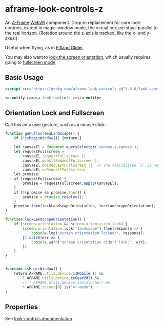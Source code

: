 aframe-look-controls-z
===

An [A-Frame](https://aframe.io) [WebVR](https://webvr.info/) component.
Drop-in replacement for core look-controls, except in magic-window mode, the virtual horizon stays parallel to the real horizon.
(Rotation around the z-axis is tracked, like the x- and y-axes.)

Useful when flying, as in [Elfland Glider](https://elfland-glider.surge.sh/)

You may also want to [lock the screen orientation](https://developer.mozilla.org/en-US/docs/Web/API/ScreenOrientation),
which usually requires going to [fullscreen mode](https://developer.mozilla.org/en-US/docs/Web/API/Fullscreen_API).

Basic Usage
---
```html
<script src="https://unpkg.com/aframe-look-controls-z@^1.0.0/look-controls-z.js"></script>

<a-entity camera look-controls-z></a-entity>
```

Orientation Lock and Fullscreen
---
Call this on a user gesture, such as a mouse click:
```javascript
function goFullscreenLandscape() {
    if (!isMagicWindow()) {return;}

    let canvasEl = document.querySelector('canvas.a-canvas');
    let requestFullscreen =
        canvasEl.requestFullscreen ||
        canvasEl.webkitRequestFullscreen ||
        canvasEl.mozRequestFullScreen ||  // The capitalized `S` is not a typo.
        canvasEl.msRequestFullscreen;
    let promise;
    if (requestFullscreen) {
        promise = requestFullscreen.apply(canvasEl);
    }
    if (!(promise && promise.then)) {
        promise = Promise.resolve();
    }
    promise.then(lockLandscapeOrientation, lockLandscapeOrientation);
}

function lockLandscapeOrientation() {
    if (screen.orientation && screen.orientation.lock) {
        screen.orientation.lock("landscape").then(response => {
            console.log("screen orientation locked:", response);
        }).catch(err => {
            console.warn("screen orientation didn't lock:", err);
        });
    }
}


function isMagicWindow() {
    return AFRAME.utils.device.isMobile () &&
        ! AFRAME.utils.device.isGearVR() &&
        // ! AFRAME.utils.device.isOculusGo() &&
        ! AFRAME.scenes[0].is("vr-mode")
}
```


Properties
---

See [look-controls documentation](https://aframe.io/docs/0.8.0/components/look-controls.html)
